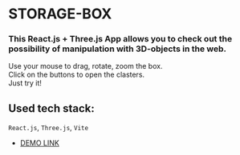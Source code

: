 # STORAGE-BOX

### This React.js + Three.js App allows you to check out the possibility of manipulation with 3D-objects in the web. </br>

Use your mouse to drag, rotate, zoom the box. </br> 
Click on the buttons to open the clasters. </br> 
Just try it! </br> 

## Used tech stack:
`React.js`, `Three.js`, `Vite`</br>

 - [DEMO LINK](https://paulvoron.github.io/three-test-task/)
